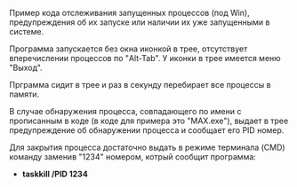 Пример кода отслеживания запущенных процессов (под Win), предупреждения об их запуске или наличии их уже запущенными в системе.

Программа запускается без окна иконкой в трее, отсутствует вперечислении процессов по "Alt-Tab". У иконки в трее имеется меню "Выход".

Прграмма сидит в трее и раз в секунду перебирает все процессы в памяти.

В случае обнаружения процесса, совпадающего по имени с прописанным в коде (в коде для примера это "MAX.exe"), выдает в трее предупреждение об обнаружении процесса и сообщает его PID номер.

Для закрытия процесса достаточно выдать в режиме терминала (CMD) команду заменив "1234" номером, котрый сообщит программа:

- **taskkill /PID 1234**



